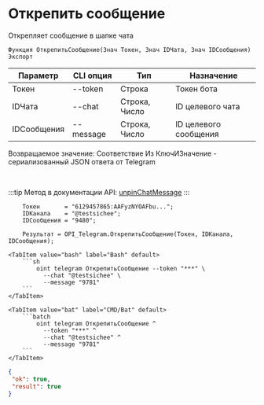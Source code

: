 ﻿---
sidebar_position: 5
---

# Открепить сообщение
 Открепляет сообщение в шапке чата



`Функция ОткрепитьСообщение(Знач Токен, Знач IDЧата, Знач IDСообщения) Экспорт`

  | Параметр | CLI опция | Тип | Назначение |
  |-|-|-|-|
  | Токен | --token | Строка | Токен бота |
  | IDЧата | --chat | Строка, Число | ID целевого чата |
  | IDСообщения | --message | Строка, Число | ID целевого сообщения |

  
  Возвращаемое значение:   Соответствие Из КлючИЗначение - сериализованный JSON ответа от Telegram

<br/>

:::tip
Метод в документации API: [unpinChatMessage](https://core.telegram.org/bots/api#unpinchatmessage)
:::
<br/>


```bsl title="Пример кода"
    Токен       = "6129457865:AAFyzNYOAFbu...";
    IDКанала    = "@testsichee";
    IDСообщения = "9480";

    Результат = OPI_Telegram.ОткрепитьСообщение(Токен, IDКанала, IDСообщения);
```
    

 <Tabs>
  
    <TabItem value="bash" label="Bash" default>
        ```sh
            oint telegram ОткрепитьСообщение --token "***" \
              --chat "@testsichee" \
              --message "9781"
        ```
    </TabItem>
  
    <TabItem value="bat" label="CMD/Bat" default>
        ```batch
            oint telegram ОткрепитьСообщение ^
              --token "***" ^
              --chat "@testsichee" ^
              --message "9781"
        ```
    </TabItem>
</Tabs>


```json title="Результат"
{
 "ok": true,
 "result": true
}
```
